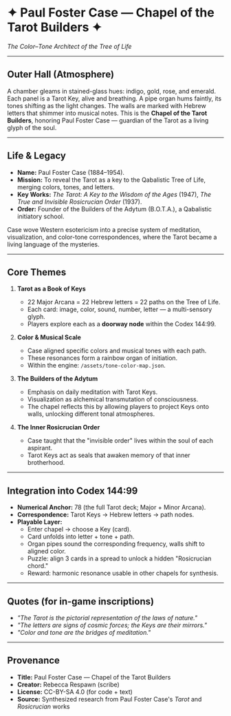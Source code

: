 <!-- Documenting chapel blueprint for Paul Foster Case; preserves color-tone Tarot lineage -->
# ✦ Paul Foster Case — Chapel of the Tarot Builders ✦
*The Color–Tone Architect of the Tree of Life*

---

## Outer Hall (Atmosphere)
A chamber gleams in stained-glass hues: indigo, gold, rose, and emerald. Each panel is a Tarot Key, alive and breathing. A pipe organ hums faintly, its tones shifting as the light changes. The walls are marked with Hebrew letters that shimmer into musical notes. This is the **Chapel of the Tarot Builders**, honoring Paul Foster Case — guardian of the Tarot as a living glyph of the soul.

---

## Life & Legacy
- **Name:** Paul Foster Case (1884–1954).
- **Mission:** To reveal the Tarot as a key to the Qabalistic Tree of Life, merging colors, tones, and letters.
- **Key Works:** *The Tarot: A Key to the Wisdom of the Ages* (1947), *The True and Invisible Rosicrucian Order* (1937).
- **Order:** Founder of the Builders of the Adytum (B.O.T.A.), a Qabalistic initiatory school.

Case wove Western esotericism into a precise system of meditation, visualization, and color-tone correspondences, where the Tarot became a living language of the mysteries.

---

## Core Themes
1. **Tarot as a Book of Keys**  
   - 22 Major Arcana = 22 Hebrew letters = 22 paths on the Tree of Life.  
   - Each card: image, color, sound, number, letter — a multi-sensory glyph.  
   - Players explore each as a **doorway node** within the Codex 144:99.  

2. **Color & Musical Scale**  
   - Case aligned specific colors and musical tones with each path.  
   - These resonances form a rainbow organ of initiation.  
   - Within the engine: `/assets/tone-color-map.json`.  

3. **The Builders of the Adytum**  
   - Emphasis on daily meditation with Tarot Keys.  
   - Visualization as alchemical transmutation of consciousness.  
   - The chapel reflects this by allowing players to project Keys onto walls, unlocking different tonal atmospheres.  

4. **The Inner Rosicrucian Order**  
   - Case taught that the "invisible order" lives within the soul of each aspirant.  
   - Tarot Keys act as seals that awaken memory of that inner brotherhood.  

---

## Integration into Codex 144:99
- **Numerical Anchor:** 78 (the full Tarot deck; Major + Minor Arcana).
- **Correspondence:** Tarot Keys → Hebrew letters → path nodes.
- **Playable Layer:**  
  - Enter chapel → choose a Key (card).  
  - Card unfolds into letter + tone + path.  
  - Organ pipes sound the corresponding frequency, walls shift to aligned color.  
  - Puzzle: align 3 cards in a spread to unlock a hidden "Rosicrucian chord."  
  - Reward: harmonic resonance usable in other chapels for synthesis.  

---

## Quotes (for in-game inscriptions)
- *"The Tarot is the pictorial representation of the laws of nature."*  
- *"The letters are signs of cosmic forces; the Keys are their mirrors."*  
- *"Color and tone are the bridges of meditation."*  

---

## Provenance
- **Title:** Paul Foster Case — Chapel of the Tarot Builders
- **Creator:** Rebecca Respawn (scribe)
- **License:** CC-BY-SA 4.0 (for code + text)
- **Source:** Synthesized research from Paul Foster Case's *Tarot* and *Rosicrucian* works
